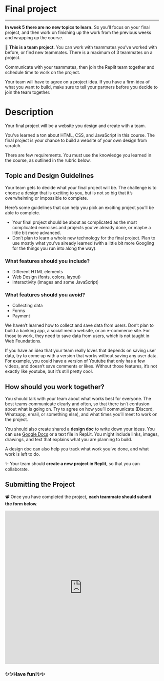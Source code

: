 # Final project

---

**In week 5 there are no new topics to learn.** So you’ll focus on your final project, and then work on finishing up the work from the previous weeks and wrapping up the course.

<aside>

👥 **This is a team project**. You can work with teammates you’ve worked with before, or find new teammates. There is a maximum of 3 teammates on a project.

Communicate with your teammates, then join the Replit team together and schedule time to work on the project.

Your team will have to agree on a project idea. If you have a firm idea of what
you want to build, make sure to tell your partners before you decide to join
the team together.

<!-- TODO: create final project in Replit as a group project -->

</aside>

# Description

Your final project will be a website you design and create with a team.

You’ve learned a ton about HTML, CSS, and JavaScript in this course. The final
project is your chance to build a website of your own design from scratch.

There are few requirements. You must use the knowledge you learned in the
course, as outlined in the rubric below.

## Topic and Design Guidelines

Your team gets to decide what your final project will be. The challenge is to choose a design that is exciting to you, but is not so big that it’s overwhelming or impossible to complete.

Here’s some guidelines that can help you pick an exciting project you’ll be able to complete.

- Your final project should be about as complicated as the most complicated exercises and projects you’ve already done, or maybe a little bit more advanced.
- Don’t plan to learn a whole new technology for the final project. Plan to use mostly what you’ve already learned (with a little bit more Googling for the things you run into along the way).

### What features should you **include?**

- Different HTML elements
- Web Design (fonts, colors, layout)
- Interactivity (images and some JavaScript)
<!-- - Interactivity (images, media, and some JavaScript) -->

### What features should you **avoid**?

- Collecting data
- Forms
- Payment

We haven’t learned how to collect and save data from users. Don’t plan to build a banking app, a social media website, or an e-commerce site. For those to work, they need to save data from users, which is not taught in Web Foundations.

If you have an idea that your team really loves that depends on saving user data, try to come up with a version that works without saving any user data. For example, you could have a version of Youtube that only has a few videos, and doesn’t save comments or likes. Without those features, it’s not exactly like youtube, but it’s still pretty cool.

## How should you work together?

You should talk with your team about what works best for everyone. The best teams communicate clearly and often, so that there isn’t confusion about what is going on. Try to agree on how you’ll communicate (Discord, Whatsapp, email, or something else), and what times you’ll meet to work on the project.

You should also create shared a **design doc** to write down your ideas. You can use [Google Docs](https://docs.google.com/) or a text file in Repl.it. You might include links, images, drawings, and text that explains what you are planning to build.

A design doc can also help you track what work you’ve done, and what work is left to do.

<aside>

✨ Your team should **create a new project in Replit**, so that you can collaborate.

</aside>

## Submitting the Project

<aside>


📽️ Once you have completed the project, **each teammate should submit the form below.**

<!-- TODO: Replace Form / Update submission instructions -->

<div style="width:100%;height:500px;"><iframe src="https://docs.google.com/forms/d/e/1FAIpQLSdzMaTfx3c3FRVOrXVk7nh-lx3DSjYjAKkluZ2gkK5gpcJIsQ/viewform?usp=send_form&embed=true" frameborder="0" sandbox="allow-scripts allow-popups allow-top-navigation-by-user-activation allow-forms allow-same-origin" allowfullscreen="" style="width: 100%; height: 100%; border-radius: 1px; pointer-events: auto; background-color: white;"></iframe></div>

</aside>

### ✨✨Have fun!✨✨